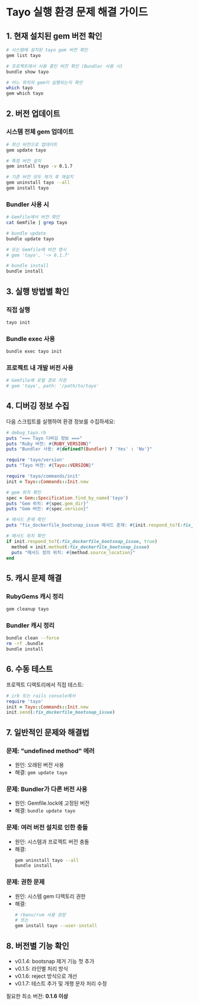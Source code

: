 # Tayo 실행 환경 문제 해결 가이드

## 1. 현재 설치된 gem 버전 확인

```bash
# 시스템에 설치된 tayo gem 버전 확인
gem list tayo

# 프로젝트에서 사용 중인 버전 확인 (Bundler 사용 시)
bundle show tayo

# 어느 위치의 gem이 실행되는지 확인
which tayo
gem which tayo
```

## 2. 버전 업데이트

### 시스템 전체 gem 업데이트
```bash
# 최신 버전으로 업데이트
gem update tayo

# 특정 버전 설치
gem install tayo -v 0.1.7

# 기존 버전 모두 제거 후 재설치
gem uninstall tayo --all
gem install tayo
```

### Bundler 사용 시
```bash
# Gemfile에서 버전 확인
cat Gemfile | grep tayo

# bundle update
bundle update tayo

# 또는 Gemfile에 버전 명시
# gem 'tayo', '~> 0.1.7'

# bundle install
bundle install
```

## 3. 실행 방법별 확인

### 직접 실행
```bash
tayo init
```

### Bundle exec 사용
```bash
bundle exec tayo init
```

### 프로젝트 내 개발 버전 사용
```bash
# Gemfile에 로컬 경로 지정
# gem 'tayo', path: '/path/to/tayo'
```

## 4. 디버깅 정보 수집

다음 스크립트를 실행하여 환경 정보를 수집하세요:

```ruby
# debug_tayo.rb
puts "=== Tayo 디버깅 정보 ==="
puts "Ruby 버전: #{RUBY_VERSION}"
puts "Bundler 사용: #{defined?(Bundler) ? 'Yes' : 'No'}"

require 'tayo/version'
puts "Tayo 버전: #{Tayo::VERSION}"

require 'tayo/commands/init'
init = Tayo::Commands::Init.new

# gem 위치 확인
spec = Gem::Specification.find_by_name('tayo')
puts "Gem 위치: #{spec.gem_dir}"
puts "Gem 버전: #{spec.version}"

# 메서드 존재 확인
puts "fix_dockerfile_bootsnap_issue 메서드 존재: #{init.respond_to?(:fix_dockerfile_bootsnap_issue, true)}"

# 메서드 위치 확인
if init.respond_to?(:fix_dockerfile_bootsnap_issue, true)
  method = init.method(:fix_dockerfile_bootsnap_issue)
  puts "메서드 정의 위치: #{method.source_location}"
end
```

## 5. 캐시 문제 해결

### RubyGems 캐시 정리
```bash
gem cleanup tayo
```

### Bundler 캐시 정리
```bash
bundle clean --force
rm -rf .bundle
bundle install
```

## 6. 수동 테스트

프로젝트 디렉토리에서 직접 테스트:

```ruby
# irb 또는 rails console에서
require 'tayo'
init = Tayo::Commands::Init.new
init.send(:fix_dockerfile_bootsnap_issue)
```

## 7. 일반적인 문제와 해결법

### 문제: "undefined method" 에러
- 원인: 오래된 버전 사용
- 해결: `gem update tayo`

### 문제: Bundler가 다른 버전 사용
- 원인: Gemfile.lock에 고정된 버전
- 해결: `bundle update tayo`

### 문제: 여러 버전 설치로 인한 충돌
- 원인: 시스템과 프로젝트 버전 충돌
- 해결: 
  ```bash
  gem uninstall tayo --all
  bundle install
  ```

### 문제: 권한 문제
- 원인: 시스템 gem 디렉토리 권한
- 해결: 
  ```bash
  # rbenv/rvm 사용 권장
  # 또는
  gem install tayo --user-install
  ```

## 8. 버전별 기능 확인

- v0.1.4: bootsnap 제거 기능 첫 추가
- v0.1.5: 라인별 처리 방식
- v0.1.6: reject 방식으로 개선
- v0.1.7: 테스트 추가 및 개행 문자 처리 수정

필요한 최소 버전: **0.1.6 이상**